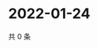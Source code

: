 # 2022-01-24

共 0 条

<!-- BEGIN WEIBO -->
<!-- 最后更新时间 Mon Jan 24 2022 11:15:38 GMT+0800 (China Standard Time) -->

<!-- END WEIBO -->
